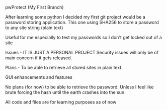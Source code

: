 pwProtect (My First Branch)

After learning some python I decided my first git project would be a password storing
application.  This one using SHA256 to store a password to any site string (plain text)

Useful for me especially to test my passwords so I don't get locked out of a site

Issues - IT IS JUST A PERSONAL PROJECT
Security issues will only be of main concern if 
it gets released.

Plans - To be able to retrieve all stored sites in plain text.

GUI enhancements and features

No plans (for now) to be able to retrieve the password. Unless I feel like brute forcing the 
hash until the earth crashes into the sun.

All code and files are for learning purposes as of now 
